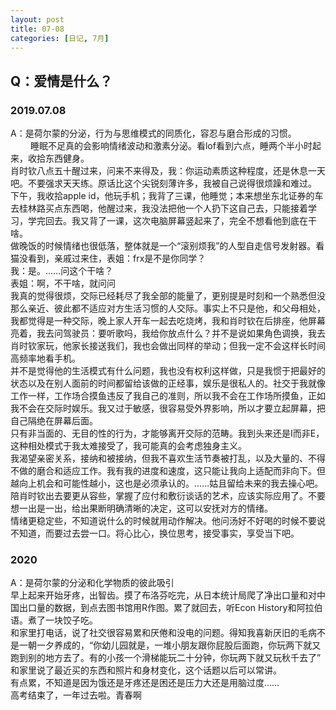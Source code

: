```yaml
---
layout: post
title: 07-08
categories: [日记, 7月]
---
```

## Q：爱情是什么？

### 2019.07.08
A：是荷尔蒙的分泌，行为与思维模式的同质化，容忍与磨合形成的习惯。
　　
睡眠不足真的会影响情绪波动和激素分泌。看lof看到六点，睡两个半小时起来，收拾东西健身。  
肖时钦八点五十醒过来，问来不来得及，我：你运动素质这种程度，还是休息一天吧。不要强求天天练。原话比这个尖锐刻薄许多，我被自己说得很烦躁和难过。  
下午，我收拾apple id，他玩手机；我背了三课，他睡觉；本来想坐东北证券的车去桂林路买点东西喝，他醒过来，我没法把他一个人扔下这自己去，只能接着学习，学完回去。我又背了一课，这次电脑屏幕竖起来了，完全不想看他到底在干啥。  
做晚饭的时候情绪也很低落，整体就是一个“滚别烦我”的人型自走信号发射器。看猫没看到，亲戚过来住，表姐：frx是不是你同学？  
我：是。……问这个干啥？  
表姐：啊，不干啥，就问问  
我真的觉得很烦，交际已经耗尽了我全部的能量了，更别提是时刻和一个熟悉但没那么亲近、彼此都不适应对方生活习惯的人交际。事实上不只是他，和父母相处，我都觉得是一种交际，晚上家人开车一起去吃烧烤，我和肖时钦在后排座，他屏幕亮着，我去问驾驶员：要听歌吗，我给你放点什么？并不是说如果角色调换，我去肖时钦家玩，他家长接送我们，我也会做出同样的举动；但我一定不会这样长时间高频率地看手机。  
并不是觉得他的生活模式有什么问题，我也没有权利这样做，只是我惯于把最好的状态以及在别人面前的时间都留给该做的正经事，娱乐是很私人的。社交于我就像工作一样，工作场合摸鱼违反了我自己的准则，所以我不会在工作场所摸鱼，正如我不会在交际时娱乐。我又过于敏感，很容易受外界影响，所以才要立起屏幕，把自己隔绝在屏幕后面。  
只有非当面的、无目的性的行为，才能够离开交际的范畴。我到头来还是I而非E，这种相处模式于我太难接受了，我可能真的会考虑独身主义。  
我渴望亲密关系，接纳和被接纳，但我不喜欢生活节奏被打乱，以及大量的、不得不做的磨合和适应工作。我有我的进度和速度，这只能让我向上适配而非向下。但越向上机会和可能性越小，这也是必须承认的。……姑且留给未来的我去操心吧。  
陪肖时钦出去要更从容些，掌握了应付和敷衍谈话的艺术，应该实际应用了。不要想一出是一出，给出果断明确清晰的决定，这可以安抚对方的情绪。  
情绪更稳定些，不知道说什么的时候就用动作解决。他问汤好不好喝的时候不要说不知道，而要过去尝一口。将心比心，换位思考，接受事实，享受当下吧。  

### 2020
A：是荷尔蒙的分泌和化学物质的彼此吸引  
早上起来开始牙疼，出智齿。摸了布洛芬吃完，从日本统计局爬了净出口量和对中国出口量的数据，到点去图书馆用R作图。累了就回去，听Econ History和阿拉伯语。煮了一块饺子吃。  
和家里打电话，说了社交很容易累和厌倦和没电的问题。得知我喜新厌旧的毛病不是一朝一夕养成的，“你幼儿园就是，一堆小朋友跟你屁股后面跑，你玩两下就又跑到别的地方去了。有的小孩一个滑梯能玩二十分钟，你玩两下就又玩秋千去了”  
和家里说了最近买的东西和照片和身材变化，这个话题以后可以常讲。  
有点累，不知道是因为饿还是牙疼还是困还是压力大还是用脑过度……  
高考结束了，一年过去啦。青春啊  
